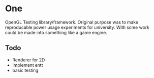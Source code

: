 # One
OpenGL Testing library/framework. Original purpose was to make reproducable power usage experiments for university. With some work could be made into something like a game engine. 

## Todo
- Renderer for 2D
- Implement entt
- basic testing

